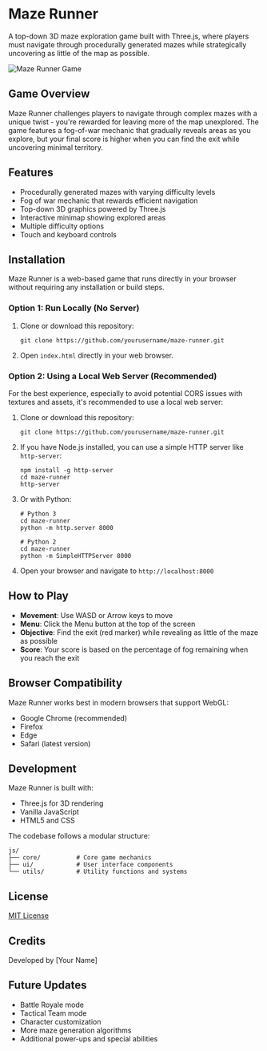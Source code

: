 # Maze Runner

A top-down 3D maze exploration game built with Three.js, where players must navigate through procedurally generated mazes while strategically uncovering as little of the map as possible.

![Maze Runner Game](assets/screenshots/game_preview.png)

## Game Overview

Maze Runner challenges players to navigate through complex mazes with a unique twist - you're rewarded for leaving more of the map unexplored. The game features a fog-of-war mechanic that gradually reveals areas as you explore, but your final score is higher when you can find the exit while uncovering minimal territory.

## Features

- Procedurally generated mazes with varying difficulty levels
- Fog of war mechanic that rewards efficient navigation
- Top-down 3D graphics powered by Three.js
- Interactive minimap showing explored areas
- Multiple difficulty options
- Touch and keyboard controls

## Installation

Maze Runner is a web-based game that runs directly in your browser without requiring any installation or build steps.

### Option 1: Run Locally (No Server)

1. Clone or download this repository:

   ```
   git clone https://github.com/yourusername/maze-runner.git
   ```

2. Open `index.html` directly in your web browser.

### Option 2: Using a Local Web Server (Recommended)

For the best experience, especially to avoid potential CORS issues with textures and assets, it's recommended to use a local web server:

1. Clone or download this repository:

   ```
   git clone https://github.com/yourusername/maze-runner.git
   ```

2. If you have Node.js installed, you can use a simple HTTP server like `http-server`:

   ```
   npm install -g http-server
   cd maze-runner
   http-server
   ```

3. Or with Python:

   ```
   # Python 3
   cd maze-runner
   python -m http.server 8000
   
   # Python 2
   cd maze-runner
   python -m SimpleHTTPServer 8000
   ```

4. Open your browser and navigate to `http://localhost:8000`

## How to Play

- **Movement**: Use WASD or Arrow keys to move
- **Menu**: Click the Menu button at the top of the screen
- **Objective**: Find the exit (red marker) while revealing as little of the maze as possible
- **Score**: Your score is based on the percentage of fog remaining when you reach the exit

## Browser Compatibility

Maze Runner works best in modern browsers that support WebGL:

- Google Chrome (recommended)
- Firefox
- Edge
- Safari (latest version)

## Development

Maze Runner is built with:

- Three.js for 3D rendering
- Vanilla JavaScript
- HTML5 and CSS

The codebase follows a modular structure:

```
js/
├── core/          # Core game mechanics
├── ui/            # User interface components
└── utils/         # Utility functions and systems
```

## License

[MIT License](LICENSE)

## Credits

Developed by [Your Name]

## Future Updates

- Battle Royale mode
- Tactical Team mode
- Character customization
- More maze generation algorithms
- Additional power-ups and special abilities
